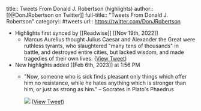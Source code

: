 title:: Tweets From Donald J. Robertson (highlights)
author:: [[@DonJRobertson on Twitter]]
full-title:: "Tweets From Donald J. Robertson"
category:: #tweets
url:: https://twitter.com/DonJRobertson

- Highlights first synced by [[Readwise]] [[Nov 19th, 2022]]
	- Marcus Aurelius thought Julius Caesar and Alexander the Great were ruthless tyrants, who slaughtered "many tens of thousands" in battle, and destroyed entire cities, but lacked wisdom, and made tragedies of their own lives. ([View Tweet](https://twitter.com/DonJRobertson/status/1452098575387795459))
- New highlights added [[Feb 6th, 2023]] at 1:56 PM
	- "Now, someone who is sick finds pleasant only things which offer him no resistance, while he hates anything which is stronger than him, or just as strong as him." – Socrates in Plato's Phaedrus 
	  
	  ![](https://pbs.twimg.com/media/FoPcVmEX0AEwElT.jpg) ([View Tweet](https://twitter.com/DonJRobertson/status/1622382590631067649))